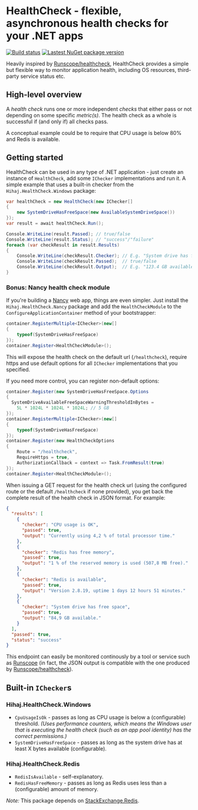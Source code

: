 # HealthCheck - flexible, asynchronous health checks for your .NET apps

[![Build status](https://img.shields.io/appveyor/ci/hihaj/healthcheck/master.svg)](https://ci.appveyor.com/project/Hihaj/healthcheck/branch/master)
[![Lastest NuGet package version](https://img.shields.io/nuget/v/Hihaj.HealthCheck.svg)](https://www.nuget.org/packages?q=hihaj.healthcheck)

Heavily inspired by [Runscope/healthcheck](https://github.com/Runscope/healthcheck), HealthCheck provides a simple but flexible way to monitor application health, including OS resources, third-party service status etc.


## High-level overview

A *health check* runs one or more independent *checks* that either pass or not depending on some specific *metric(s)*. The health check as a whole is successful if (and only if) all checks pass.

A conceptual example could be to require that CPU usage is below 80% and Redis is available.


## Getting started

HealthCheck can be used in any type of .NET application - just create an instance of `HealthCheck`, add some `IChecker` implementations and run it. A simple example that uses a built-in checker from the `Hihaj.HealthCheck.Windows` package:

```c#
var healthCheck = new HealthCheck(new IChecker[]
{
    new SystemDriveHasFreeSpace(new AvailableSystemDriveSpace())
});
var result = await healthCheck.Run();

Console.WriteLine(result.Passed); // true/false
Console.WriteLine(result.Status); // "success"/"failure"
foreach (var checkResult in result.Results)
{
    Console.WriteLine(checkResult.Checker); // E.g. "System drive has free space"
    Console.WriteLine(checkResult.Passed);  // true/false
    Console.WriteLine(checkResult.Output);  // E.g. "123.4 GB available"
}
```

### Bonus: Nancy health check module

If you're building a [Nancy](https://github.com/NancyFx) web app, things are even simpler. Just install the `Hihaj.HealthCheck.Nancy` package and add the `HealthCheckModule` to the `ConfigureApplicationContainer` method of your bootstrapper:

```c#
container.RegisterMultiple<IChecker>(new[]
{
    typeof(SystemDriveHasFreeSpace)
});
container.Register<HealthCheckModule>();
```

This will expose the health check on the default url (`/healthcheck`), require https and use default options for all `IChecker` implementations that you specified.

If you need more control, you can register non-default options:

```c#
container.Register(new SystemDriveHasFreeSpace.Options
{
  SystemDriveAvailableFreeSpaceWarningThresholdInBytes =
    5L * 1024L * 1024L * 1024L; // 5 GB
});
container.RegisterMultiple<IChecker>(new[]
{
    typeof(SystemDriveHasFreeSpace)
});
container.Register(new HealthCheckOptions
{
    Route = "/healthcheck",
    RequireHttps = true,
    AuthorizationCallback = context => Task.FromResult(true)
});
container.Register<HealthCheckModule>();
```

When issuing a GET request for the health check url (using the configured route or the default `/healthcheck` if none provided), you get back the complete result of the health check in JSON format. For example:

```json
{
  "results": [
    {
      "checker": "CPU usage is OK",
      "passed": true,
      "output": "Currently using 4,2 % of total processor time."
    },
    {
      "checker": "Redis has free memory",
      "passed": true,
      "output": "1 % of the reserved memory is used (507,8 MB free)."
    },
    {
      "checker": "Redis is available",
      "passed": true,
      "output": "Version 2.8.19, uptime 1 days 12 hours 51 minutes."
    },
    {
      "checker": "System drive has free space",
      "passed": true,
      "output": "84,9 GB available."
    }
  ],
  "passed": true,
  "status": "success"
}
```

This endpoint can easily be monitored continously by a tool or service such as [Runscope](https://www.runscope.com/) (in fact, the JSON output is compatible with the one produced by [Runscope/healthcheck](https://github.com/Runscope/healthcheck)).


## Built-in `IChecker`s

### Hihaj.HealthCheck.Windows

- `CpuUsageIsOk` - passes as long as CPU usage is below a (configurable) threshold. _(Uses performance counters, which means the Windows user that is executing the health check (such as an app pool identity) has the correct permissions.)_
- `SystemDriveHasFreeSpace` - passes as long as the system drive has at least X bytes available (configurable).

### Hihaj.HealthCheck.Redis

- `RedisIsAvailable` - self-explanatory.
- `RedisHasFreeMemory` - passes as long as Redis uses less than a (configurable) amount of memory.

*Note:* This package depends on [StackExchange.Redis](https://github.com/StackExchange/StackExchange.Redis).
